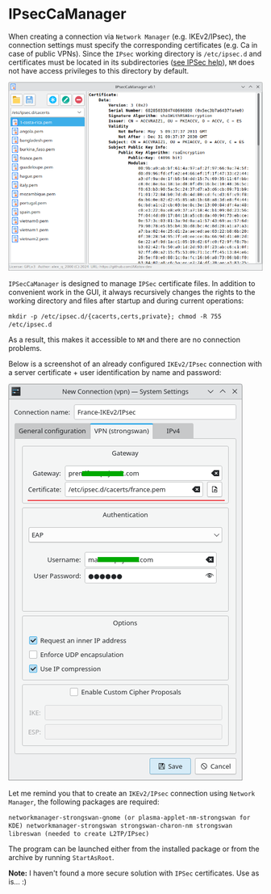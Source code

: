 # IPsecCaManager
When creating a connection via `Network Manager` (e.g. IKEv2/IPsec), the connection settings must specify the corresponding certificates (e.g. Ca in case of public VPNs). Since the `IPsec` working directory is `/etc/ipsec.d` and certificates must be located in its subdirectories ([see IPSec help](https://wiki.strongswan.org/projects/strongswan/wiki/IpsecDirectory/5)), `NM` does not have access privileges to this directory by default.

![](https://github.com/AKotov-dev/IPsecCaManager/blob/main/ScreenShot1.png)

`IPSecCaManager` is designed to manage `IPSec` certificate files. In addition to convenient work in the GUI, it always recursively changes the rights to the working directory and files after startup and during current operations:
```
mkdir -p /etc/ipsec.d/{cacerts,certs,private}; chmod -R 755 /etc/ipsec.d
```
As a result, this makes it accessible to `NM` and there are no connection problems.

Below is a screenshot of an already configured `IKEv2/IPsec` connection with a server certificate + user identification by name and password:

![](https://github.com/AKotov-dev/IPsecCaManager/blob/main/ScreenShot2.png)

Let me remind you that to create an `IKEv2/IPsec` connection using `Network Manager`, the following packages are required:
```
networkmanager-strongswan-gnome (or plasma-applet-nm-strongswan for KDE) networkmanager-strongswan strongswan-charon-nm strongswan libreswan (needed to create L2TP/IPsec)
```

The program can be launched either from the installed package or from the archive by running `StartAsRoot`.

**Note:** I haven't found a more secure solution with `IPSec` certificates. Use as is... :)
